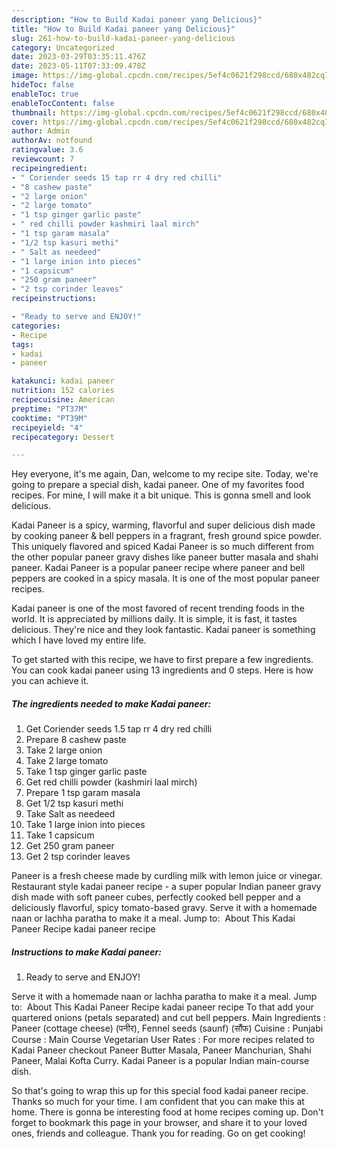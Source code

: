 ```yaml
---
description: "How to Build Kadai paneer yang Delicious}"
title: "How to Build Kadai paneer yang Delicious}"
slug: 261-how-to-build-kadai-paneer-yang-delicious
category: Uncategorized
date: 2023-03-29T03:35:11.476Z
date: 2023-05-11T07:33:09.478Z
image: https://img-global.cpcdn.com/recipes/5ef4c0621f298ccd/680x482cq70/kadai-paneer-recipe-main-photo.jpg
hideToc: false
enableToc: true
enableTocContent: false
thumbnail: https://img-global.cpcdn.com/recipes/5ef4c0621f298ccd/680x482cq70/kadai-paneer-recipe-main-photo.jpg
cover: https://img-global.cpcdn.com/recipes/5ef4c0621f298ccd/680x482cq70/kadai-paneer-recipe-main-photo.jpg
author: Admin
authorAv: notfound
ratingvalue: 3.6
reviewcount: 7
recipeingredient:
- " Coriender seeds 15 tap rr 4 dry red chilli"
- "8 cashew paste"
- "2 large onion"
- "2 large tomato"
- "1 tsp ginger garlic paste"
- " red chilli powder kashmiri laal mirch"
- "1 tsp garam masala"
- "1/2 tsp kasuri methi"
- " Salt as needeed"
- "1 large inion into pieces"
- "1 capsicum"
- "250 gram paneer"
- "2 tsp corinder leaves"
recipeinstructions:

- "Ready to serve and ENJOY!"
categories:
- Recipe
tags:
- kadai
- paneer

katakunci: kadai paneer 
nutrition: 152 calories
recipecuisine: American
preptime: "PT37M"
cooktime: "PT39M"
recipeyield: "4"
recipecategory: Dessert

---
```



Hey everyone, it's me again, Dan, welcome to my recipe site. Today, we're going to prepare a special dish, kadai paneer. One of my favorites food recipes. For mine, I will make it a bit unique. This is gonna smell and look delicious.

Kadai Paneer is a spicy, warming, flavorful and super delicious dish made by cooking paneer &amp; bell peppers in a fragrant, fresh ground spice powder. This uniquely flavored and spiced Kadai Paneer is so much different from the other popular paneer gravy dishes like paneer butter masala and shahi paneer. Kadai Paneer is a popular paneer recipe where paneer and bell peppers are cooked in a spicy masala. It is one of the most popular paneer recipes.

Kadai paneer is one of the most favored of recent trending foods in the world. It is appreciated by millions daily. It is simple, it is fast, it tastes delicious. They're nice and they look fantastic. Kadai paneer is something which I have loved my entire life.


To get started with this recipe, we have to first prepare a few ingredients. You can cook kadai paneer using 13 ingredients and 0 steps. Here is how you can achieve it.

<!--inarticleads1-->

##### The ingredients needed to make Kadai paneer:

1. Get  Coriender seeds 1.5 tap rr 4 dry red chilli
1. Prepare 8 cashew paste
1. Take 2 large onion
1. Take 2 large tomato
1. Take 1 tsp ginger garlic paste
1. Get  red chilli powder (kashmiri laal mirch)
1. Prepare 1 tsp garam masala
1. Get 1/2 tsp kasuri methi
1. Take  Salt as needeed
1. Take 1 large inion into pieces
1. Take 1 capsicum
1. Get 250 gram paneer
1. Get 2 tsp corinder leaves


Paneer is a fresh cheese made by curdling milk with lemon juice or vinegar. Restaurant style kadai paneer recipe - a super popular Indian paneer gravy dish made with soft paneer cubes, perfectly cooked bell pepper and a deliciously flavorful, spicy tomato-based gravy. Serve it with a homemade naan or lachha paratha to make it a meal. Jump to: ️ About This Kadai Paneer Recipe kadai paneer recipe 

<!--inarticleads2-->

##### Instructions to make Kadai paneer:


1. Ready to serve and ENJOY!

Serve it with a homemade naan or lachha paratha to make it a meal. Jump to: ️ About This Kadai Paneer Recipe kadai paneer recipe To that add your quartered onions (petals separated) and cut bell peppers. Main Ingredients : Paneer (cottage cheese) (पनीर), Fennel seeds (saunf) (सौंफ) Cuisine : Punjabi Course : Main Course Vegetarian User Rates : For more recipes related to Kadai Paneer checkout Paneer Butter Masala, Paneer Manchurian, Shahi Paneer, Malai Kofta Curry. Kadai Paneer is a popular Indian main-course dish. 

So that's going to wrap this up for this special food kadai paneer recipe. Thanks so much for your time. I am confident that you can make this at home. There is gonna be interesting food at home recipes coming up. Don't forget to bookmark this page in your browser, and share it to your loved ones, friends and colleague. Thank you for reading. Go on get cooking!

